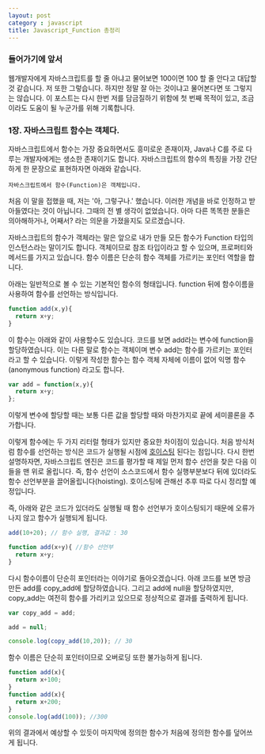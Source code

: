 ```yaml
---
layout: post
category : javascript
title: Javascript_Function 총정리
---
```


### 들어가기에 앞서
웹개발자에게 자바스크립트를 할 줄 아냐고 물어보면 100이면 100 할 줄 안다고 대답할 것 같습니다. 저 또한 그렇습니다. 하지만 정말 잘 아는 것이냐고 물어본다면 또 그렇지는 않습니다. 이 포스트는 다시 한번 저를 담금질하기 위함에 첫 번째 목적이 있고, 조금이라도 도움이 될 누군가를 위해 기록합니다.


### 1장. 자바스크립트 함수는 객체다.

자바스크립트에서 함수는 가장 중요하면서도 흥미로운 존재이자, Java나 C를 주로 다루는 개발자에게는 생소한 존재이기도 합니다. 자바스크립트의 함수의 특징을 가장 간단하게 한 문장으로 표현하자면 아래와 같습니다.

```
자바스크립트에서 함수(Function)은 객체입니다.
```

처음 이 말을 접했을 때, 저는 '아, 그렇구나.' 했습니다. 이러한 개념을 바로 인정하고 받아들였다는 것이 아닙니다. 그때의 전 별 생각이 없었습니다. 아마 다른 똑똑한 분들은 의아해하거나, 어째서? 라는 의문을 가졌을지도 모르겠습니다.

자바스크립트의 함수가 객체라는 말은 앞으로 내가 만들 모든 함수가 Function 타입의 인스턴스라는 말이기도 합니다. 객체이므로 참조 타입이라고 할 수 있으며, 프로퍼티와 메서드를 가지고 있습니다. 함수 이름은 단순히 함수 객체를 가르키는 포인터 역할을 합니다.


아래는 일반적으로 볼 수 있는 기본적인 함수의 형태입니다. function 뒤에 함수이름을 사용하여 함수를 선언하는 방식입니다.

```Javascript
function add(x,y){
  return x+y;
}
```

이 함수는 아래와 같이 사용할수도 있습니다. 코드를 보면 add라는 변수에 function을 할당하였습니다. 이는 다른 말로 함수는 객체이며 변수 add는 함수를 가르키는 포인터라고 할 수 있습니다. 이렇게 작성한 함수는 함수 객체 자체에 이름이 없어 익명 함수(anonymous function) 라고도 합니다.

```Javascript
var add = function(x,y){
  return x+y;
};
```
이렇게 변수에 할당할 때는 보통 다른 값을 할당할 때와 마찬가지로 끝에 세미콜론을 추가합니다.

이렇게 함수에는 두 가지 리터럴 형태가 있지만 중요한 차이점이 있습니다. 처음 방식처럼 함수를 선언하는 방식은 코드가 실행될 시점에 [호이스팅](https://developer.mozilla.org/ko/docs/Glossary/Hoisting) 된다는 점입니다.
다시 한번 설명하자면, 자바스크립트 엔진은 코드를 평가할 때 제일 먼저 함수 선언을 찾은 다음 이들을 맨 위로 올립니다. 즉, 함수 선언이 소스코드에서 함수 실행부분보다 뒤에 있더라도 함수 선언부분을 끌어올립니다(hoisting). 호이스팅에 관해선 추후 따로 다시 정리할 예정입니다.

즉, 아래와 같은 코드가 있더라도 실행될 때 함수 선언부가 호이스팅되기 때문에 오류가 나지 않고 함수가 실행되게 됩니다.

```Javascript
add(10+20); // 함수 실행, 결과값 : 30

function add(x+y){ //함수 선언부
  return x+y;
}
```


다시 함수이름이 단순히 포인터라는 이야기로 돌아오겠습니다.
아래 코드를 보면 방금 만든 add를 copy_add에 할당하였습니다. 그리고 add에 null을 할당하였지만, copy_add는 여전히 함수를 가리키고 있으므로 정상적으로 결과를 출력하게 됩니다.

```Javascript
var copy_add = add;

add = null;

console.log(copy_add(10,20)); // 30
```

함수 이름은 단순히 포인터이므로 오버로딩 또한 불가능하게 됩니다.

```Javascript
function add(x){
  return x+100;
}
function add(x){
  return x+200;
}
console.log(add(100)); //300
```
위의 결과에서 예상할 수 있듯이 마지막에 정의한 함수가 처음에 정의한 함수를 덮어쓰게 됩니다.
